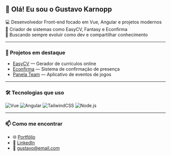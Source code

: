 ## 👋 Olá! Eu sou o Gustavo Karnopp

💻 Desenvolvedor Front-end focado em Vue, Angular e projetos modernos  
🎯 Criador de sistemas como EasyCV, Fantasy e Econfirma  
🚀 Buscando sempre evoluir como dev e compartilhar conhecimento

---

### 📌 Projetos em destaque

- [EasyCV](https://github.com/developerkarnopp8/easycv) — Gerador de currículos online
- [Econfirma](https://github.com/developerkarnopp8/econfirma) — Sistema de confirmação de presença
- [Panela Team](https://github.com/developerkarnopp8/panela-team) — Aplicativo de eventos de jogos

---

### 🛠️ Tecnologias que uso

![Vue](https://img.shields.io/badge/-Vue.js-41B883?logo=vue.js&logoColor=white&style=flat)
![Angular](https://img.shields.io/badge/-Angular-DD0031?logo=angular&logoColor=white&style=flat)
![TailwindCSS](https://img.shields.io/badge/-Tailwind-06B6D4?logo=tailwindcss&logoColor=white&style=flat)
![Node.js](https://img.shields.io/badge/-Node.js-339933?logo=node.js&logoColor=white&style=flat)

---

### 📫 Como me encontrar

- 🌐 [Portfólio](https://seuportfolio.vercel.app/)
- 💼 [LinkedIn](https://linkedin.com/in/seuuser)
- 📧 gustavo@email.com
